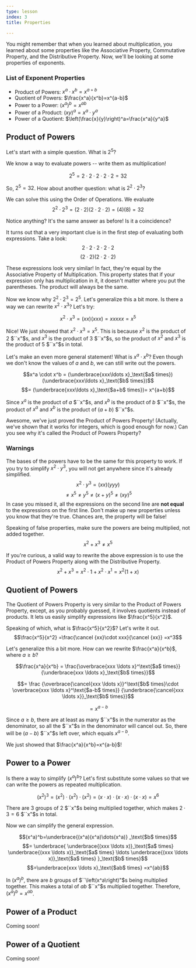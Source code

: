 ```yaml
---
type: lesson
index: 3
title: Properties

---
```


You might remember that when you learned about multiplication, you learned about some properties like the Associative Property, Commutative Property, and the Distributive Property. Now, we'll be looking at some properties of exponents.

### List of Exponent Properties
- Product of Powers: $x^a\cdot x^b=x^{a+b}$
- Quotient of Powers: $\frac{x^a}{x^b}=x^{a-b}$
- Power to a Power: $(x^a)^b=x^{ab}$
- Power of a Product: $(xy)^a=x^a\cdot y^a$
- Power of a Quotient: $\left(\frac{x}{y}\right)^a=\frac{x^a}{y^a}$


## Product of Powers
Let's start with a simple question. What is 
$2^5$?

We know a way to evaluate powers -- write them as multiplication! 

$$2^5=2\cdot2\cdot2\cdot2\cdot2=32$$

So, $2^5=32$. How about another question: what is $2^2\cdot2^3$?

We can solve this using the Order of Operations. We evaluate
$$2^2\cdot2^3=(2\cdot2)(2\cdot2\cdot2)=(4)(8)=32$$

Notice anything? It's the same answer as before! Is it a coincidence?

It turns out that a very important clue is in the first step of evaluating both expressions. Take a look:
$$2\cdot2\cdot2\cdot2\cdot2$$
$$(2\cdot2)(2\cdot2\cdot2)$$

These expressions look very similar! In fact, they're equal by the Associative Property of Multiplication. This property states that if your expression only has multiplication in it, it doesn't matter where you put the parentheses. The product will always be the same. 

Now we know why $2^2\cdot2^3=2^5$. Let's generalize this a bit more. Is there a way we can rewrite $x^2\cdot x^3$? Let's try:

$$x^2\cdot x^3
=(xx)(xxx)
=xxxxx
=x^5$$

Nice! We just showed that $x^2\cdot x^3 = x^5$. This is because $x^2$ is the product of $2$ $``x"$s, and $x^3$ is the product of $3$ $``x"$s, so the product of $x^2$ and $x^3$ is the product of $5$ $``x"$s in total. 

Let's make an even more general statement! What is $x^a \cdot x^b$? Even though we don't know the values of $a$ and $b$, we can still write out the powers.

$$x^a \cdot x^b = 
	(\underbrace{xxx\ldots x}_\text{$a$ times})
	(\underbrace{xxx\ldots x}_\text{$b$ times})$$
$$= (\underbrace{xxx\ldots x}_\text{$a+b$ times})= x^{a+b}$$

Since $x^a$ is the product of $a$ $``x"$s, and $x^b$ is the product of $b$ $``x"$s, the product of $x^a$ and $x^b$ is the product of $(a+b)$ $``x"$s.

Awesome, we've just proved the Product of Powers Property! (Actually, we've shown that it works for integers, which is good enough for now.) Can you see why it's called the Product of Powers Property?

### Warnings
The bases of the powers have to be the same for this property to work. If you try to simplify $x^2\cdot y^3$, you will not get anywhere since it's already simplified.
$$x^2 \cdot y^3=(xx)(yyy)$$
$$\neq x^5\neq y^5 \neq (x+y)^5 \neq (xy)^5$$
In case you missed it, all the expressions on the second line are **not equal** to the expressions on the first line.  Don't make up new properties unless you know that they're true. Chances are, the property will be false! 

Speaking of false properties, make sure the powers are being multiplied, not added together. 
$$x^2+x^3\neq x^5$$

If you're curious, a valid way to rewrite the above expression is to use the Product of Powers Property along with the Distributive Property.  
$$x^2+x^3=x^2\cdot1+x^2\cdot x^1=x^2(1+x)$$

## Quotient of Powers
The Quotient of Powers Property is very similar to the Product of Powers Property, except, as you probably guessed, it involves quotients instead of products. It lets us easily simplify expressions like $\frac{x^5}{x^2}$.

Speaking of which, what is $\frac{x^5}{x^2}$? Let's write it out. 
$$\frac{x^5}{x^2}
=\frac{\cancel {xx}\cdot xxx}{\cancel {xx}}
=x^3$$

Let's generalize this a bit more. How can we rewrite $\frac{x^a}{x^b}$, where $a\geq b$?

$$\frac{x^a}{x^b}
= \frac{\overbrace{xxx \ldots x}^\text{$a$ times}}
{\underbrace{xxx \ldots x}_\text{$b$ times}}$$

$$= \frac
	{\overbrace{\cancel{xxx \ldots x}}^\text{$b$ times}\cdot 
	\overbrace{xxx \ldots x}^\text{$a-b$ times}}
	{\underbrace{\cancel{xxx \ldots x}}_\text{$b$ times}}$$

$$=x^{a-b}$$

Since $a\geq b$, there are at least as many $``x"$s in the numerator as the denominator, so all the $``x"$s in the denominator will cancel out. So, there will be $(a-b)$ $``x"$s left over, which equals $x^{a-b}$.

We just showed that $\frac{x^a}{x^b}=x^{a-b}$!

## Power to a Power
Is there a way to simplify $(x^a)^b$? Let's first substitute some values so that we can write the powers as repeated multiplication.

$$(x^2)^3
=(x^2)\cdot(x^2)\cdot(x^2)
=(x\cdot x)\cdot(x\cdot x)\cdot(x\cdot x)
=x^6$$

There are $3$ groups of $2$ $``x"$s being multiplied together, which makes $2\cdot3=6$ $``x"$s in total. 

Now we can simplify the general expression.

$$(x^a)^b=\underbrace{(x^a)(x^a)\dots(x^a)}
_\text{$b$ times}$$
$$= \underbrace{
	\underbrace{(xxx \ldots x)}_\text{$a$ times}
	\underbrace{(xxx \ldots x)}_\text{$a$ times} \ldots 
	\underbrace{(xxx \ldots x)}_\text{$a$ times}
}_\text{$b$ times}$$
$$=\underbrace{xxx \ldots x}_\text{$ab$ times}
=x^{ab}$$

In $(x^a)^b$, there are $b$ groups of $``\left(x^a\right)"$s being multiplied together. This makes a total of $ab$ $``x"$s multiplied together. Therefore, $(x^a)^b=x^{ab}$.

## Power of a Product
Coming soon!

## Power of a Quotient
Coming soon!




<!--stackedit_data:
eyJoaXN0b3J5IjpbMTIyMzUxNjM4OSwyMDE0OTczMjExLC00Mz
MxNjUwLDIwNDkyMjgzNTQsMTA5Mzc2NTc5MCwzMjgwMzg5MjIs
LTE0ODQ0OTAzMDMsOTQyNDA2OTI1LC0yODA5MjgzNjUsLTE4OD
U2NTQ2OF19
-->